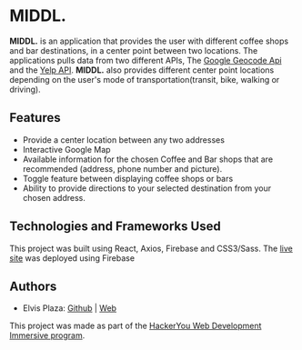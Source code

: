 # MIDDL.
**MIDDL.** is an application that provides the user with different coffee shops and bar destinations, in a center point between two locations. The applications pulls data from two different APIs, The [Google Geocode Api](https://developers.google.com/maps/documentation/geocoding/start?utm_source=google&utm_medium=cpc&utm_campaign=FY18-Q2-global-demandgen-paidsearchonnetworkhouseads-cs-maps_contactsal_saf&utm_content=text-ad-none-none-DEV_c-CRE_315916118282-ADGP_Hybrid+%7C+AW+SEM+%7C+SKWS+~+Geocoding+API-KWID_43700039136946657-kwd-335278985932-userloc_9061009&utm_term=KW_%2Bgeocoder%20%2Bapi-ST_%2Bgeocoder+%2Bapi&gclid=CPDlwMCq_d8CFcuHxQId6Q0LZw) and the [Yelp API](https://www.yelp.com/developers). **MIDDL.** also provides different center point locations depending on the user's mode of transportation(transit, bike, walking or driving). 

## Features
* Provide a center location between any two addresses
* Interactive Google Map
* Available information for the chosen Coffee and Bar shops that are recommended (address, phone number and picture). 
* Toggle feature between displaying coffee shops or bars
* Ability to provide directions to your selected destination from your chosen address. 


## Technologies and Frameworks Used
This project was built using React, Axios, Firebase and CSS3/Sass. The [live site](https://meet-halfway-905ad.firebaseapp.com/) was deployed using Firebase

## Authors
* Elvis Plaza: [Github](https://github.com/elvisplaza) | [Web](http://elvisplaza.com/)

This project was made as part of the [HackerYou Web Development Immersive program](https://hackeryou.com/courses/bootcamp).

